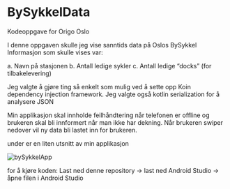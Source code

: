 # BySykkelData

Kodeoppgave for Origo Oslo

I denne oppgaven skulle jeg vise sanntids data på Oslos BySykkel
Informasjon som skulle vises var:

a. Navn på stasjonen
b. Antall ledige sykler
c. Antall ledige “docks” (for tilbakelevering) 

Jeg valgte å gjøre ting så enkelt som mulig ved å sette opp Koin dependency injection framework.
Jeg valgte også kotlin serialization for å analysere JSON

Min applikasjon skal innholde feilhåndtering når telefonen er offline
og brukeren skal bli innformert når man ikke har dekning.
Når brukeren swiper nedover vil ny data bli lastet inn for brukeren.

under er en liten utsnitt av min applikasjon 


![bySykkelApp](https://user-images.githubusercontent.com/71320559/138570927-b2a9adec-bb38-4bfe-b320-95028f2ad089.jpg)

for å kjøre koden:
Last ned denne repository -> last ned Android Studio -> åpne filen i Android Studio
